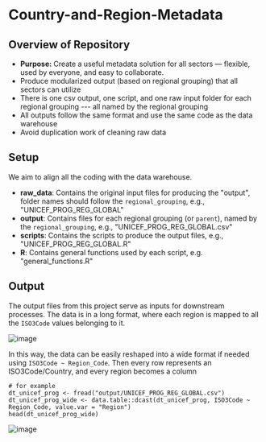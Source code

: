 # Country-and-Region-Metadata

## Overview of Repository

* **Purpose:** Create a useful metadata solution for all sectors — flexible, used by everyone, and easy to collaborate.
* Produce modularized output (based on regional grouping) that all sectors can utilize
* There is one csv output, one script, and one raw input folder for each regional grouping --- all named by the regional grouping
* All outputs follow the same format and use the same code as the data warehouse
* Avoid duplication work of cleaning raw data

## Setup

We aim to align all the coding with the data warehouse.   
* **raw_data**: Contains the original input files for producing the "output", folder names should follow the `regional_grouping`, e.g., "UNICEF_PROG_REG_GLOBAL"  
* **output**: Contains files for each regional grouping (or `parent`), named by the `regional_grouping`, e.g., "UNICEF_PROG_REG_GLOBAL.csv"  
* **scripts**: Contains the scripts to produce the output files, e.g., "UNICEF_PROG_REG_GLOBAL.R"  
* **R**: Contains general functions used by each script, e.g. "general_functions.R"  

## Output

The output files from this project serve as inputs for downstream processes.
The data is in a long format, where each region is mapped to all the `ISO3Code` values belonging to it.

![image](https://github.com/user-attachments/assets/68087586-b0e1-4ca6-9d41-bd1c13066f32)

In this way, the data can be easily reshaped into a wide format if needed using `ISO3Code ~ Region_Code`. Then every row represents an ISO3Code/Country, and every region becomes a column
```
# for example
dt_unicef_prog <- fread("output/UNICEF_PROG_REG_GLOBAL.csv")
dt_unicef_prog_wide <- data.table::dcast(dt_unicef_prog, ISO3Code ~ Region_Code, value.var = "Region")
head(dt_unicef_prog_wide)
```
![image](https://github.com/user-attachments/assets/d7f51c28-4cdd-440a-b2e8-c5319f956cb0)

